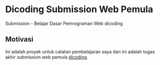 # Dicoding Submission Web Pemula

Submission - Belajar Dasar Pemrograman Web dicoding

## Motivasi

Ini adalah proyek untuk catatan pembelajaran saya dan ini adalah tugas akhir submission web pemula [dicoding](https://www.dicoding.com/academies/123).
